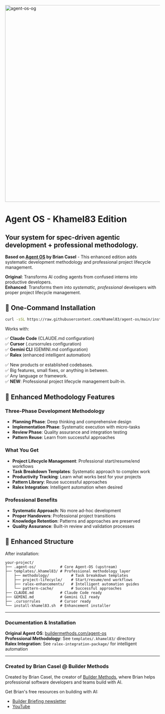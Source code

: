 <img width="1280" height="640" alt="agent-os-og" src="https://github.com/user-attachments/assets/e897628e-7063-4bab-a69a-7bb6d7ac8403" />

# Agent OS - Khamel83 Edition

## Your system for spec-driven agentic development + professional methodology.

**Based on [Agent OS](https://buildermethods.com/agent-os) by Brian Casel** - This enhanced edition adds systematic development methodology and professional project lifecycle management.

**Original**: Transforms AI coding agents from confused interns into productive developers.  
**Enhanced**: Transforms them into *systematic, professional* developers with proper project lifecycle management.

## 🚀 One-Command Installation

```bash
curl -sSL https://raw.githubusercontent.com/Khamel83/agent-os/main/install.sh | bash
```

Works with:

✅ **Claude Code** (CLAUDE.md configuration)  
✅ **Cursor** (.cursorrules configuration)  
✅ **Gemini CLI** (GEMINI.md configuration)  
✅ **Ralex** (enhanced intelligent automation)  

✅ New products or established codebases.  
✅ Big features, small fixes, or anything in between.  
✅ Any language or framework.  
✅ **NEW**: Professional project lifecycle management built-in.

## 🎯 Enhanced Methodology Features

### Three-Phase Development Methodology
- **Planning Phase**: Deep thinking and comprehensive design
- **Implementation Phase**: Systematic execution with micro-tasks
- **Review Phase**: Quality assurance and integration testing
- **Pattern Reuse**: Learn from successful approaches

### What You Get
- **Project Lifecycle Management**: Professional start/resume/end workflows
- **Task Breakdown Templates**: Systematic approach to complex work
- **Productivity Tracking**: Learn what works best for your projects  
- **Pattern Library**: Reuse successful approaches
- **Ralex Integration**: Intelligent automation when desired

### Professional Benefits
- **Systematic Approach**: No more ad-hoc development
- **Proper Handovers**: Professional project transitions
- **Knowledge Retention**: Patterns and approaches are preserved
- **Quality Assurance**: Built-in review and validation processes

## 📁 Enhanced Structure

After installation:
```
your-project/
├── .agent-os/           # Core Agent-OS (upstream)
├── templates/.khamel83/ # Professional methodology layer
│   ├── methodology/          # Task breakdown templates  
│   ├── project-lifecycle/    # Start/resume/end workflows
│   ├── ralex-enhancements/   # Intelligent automation guides
│   └── pattern-cache/        # Successful approaches
├── CLAUDE.md            # Claude Code ready
├── GEMINI.md            # Gemini CLI ready
├── .cursorrules         # Cursor ready
└── install-khamel83.sh  # Enhancement installer
```

---

### Documentation & Installation

**Original Agent OS**: [buildermethods.com/agent-os](https://buildermethods.com/agent-os)  
**Professional Methodology**: See `templates/.khamel83/` directory  
**Ralex Integration**: See `ralex-integration-package/` for intelligent automation

---

### Created by Brian Casel @ Builder Methods

Created by Brian Casel, the creator of [Builder Methods](https://buildermethods.com), where Brian helps professional software developers and teams build with AI.

Get Brian's free resources on building with AI:
- [Builder Briefing newsletter](https://buildermethods.com)
- [YouTube](https://youtube.com/@briancasel)
